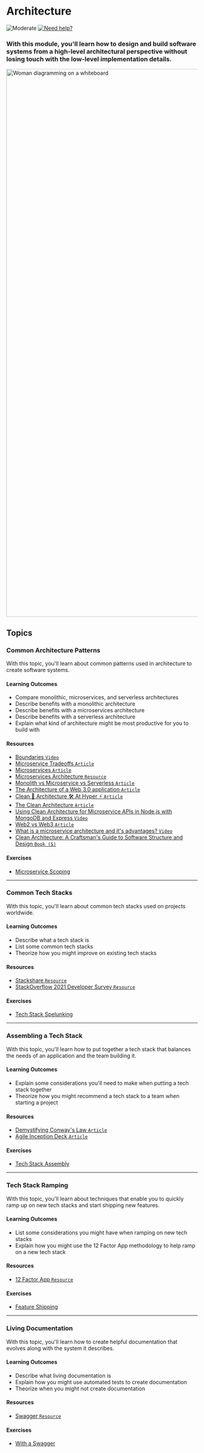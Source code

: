 # Architecture

![Moderate](https://img.shields.io/badge/Difficulty-■%20Moderate-blue?style=flat-square&labelColor=000)
<a href="https://discord.gg/bDVYvG3Czd">![Need help?](https://img.shields.io/badge/Need%20help%3F%20-blue.svg?style=flat-square&logo=discord&logoWidth=15&labelColor=000&color=4d51cc)</a>

### With this module, you'll learn how to design and build software systems from a high-level architectural perspective without losing touch with the low-level implementation details.

<img width="1440" alt="Woman diagramming on a whiteboard" src="https://user-images.githubusercontent.com/894178/138356981-687289c0-21e2-4d84-8578-d4ac7692921e.png">

## Topics

### Common Architecture Patterns

   With this topic, you'll learn about common patterns used in architecture to create software systems.
   
   #### Learning Outcomes
   * Compare monolithic, microservices, and serverless architectures
   * Describe benefits with a monolithic architecture
   * Describe benefits with a microservices architecture
   * Describe benefits with a serverless architecture
   * Explain what kind of architecture might be most productive for you to build with

   #### Resources
   * [Boundaries `Video`](https://www.destroyallsoftware.com/talks/boundaries)
   * [Microservice Tradeoffs `Article`](https://www.martinfowler.com/articles/microservice-trade-offs.html)
   * [Microservices `Article`](https://www.martinfowler.com/articles/microservices.html)
   * [Microservices Architecture `Resource`](https://microservices.io/)
   * [Monolith vs Microservice vs Serverless `Article`](https://hackernoon.com/monolith-vs-microservice-vs-serverless-the-real-winner-the-developer-8aae6042fb48)
   * [The Architecture of a Web 3.0 application `Article`](https://www.preethikasireddy.com/post/the-architecture-of-a-web-3-0-application)
   * [Clean 🧼 Architecture 🛠 At Hyper ⚡️ `Article`](https://blog.hyper.io/clean-architecture-at-hyper/)
   * [The Clean Architecture `Article`](https://blog.cleancoder.com/uncle-bob/2012/08/13/the-clean-architecture.html)
   * [Using Clean Architecture for Microservice APIs in Node.js with MongoDB and Express `Video`](https://www.youtube.com/watch?v=CnailTcJV_U)
   * [Web2 vs Web3 `Article`](https://ethereum.org/en/developers/docs/web2-vs-web3/)
   * [What is a microservice architecture and it's advantages? `Video`](https://www.youtube.com/watch?v=qYhRvH9tJKw)
   * [Clean Architecture: A Craftsman's Guide to Software Structure and Design `Book ($)`](https://www.amazon.com/Clean-Architecture-Craftsmans-Software-Structure/dp/0134494164)

   #### Exercises
   * [Microservice Scoping](../exercises/architecture/microservice-scoping.md)

----

### Common Tech Stacks

   With this topic, you'll learn about common tech stacks used on projects worldwide.
   
   #### Learning Outcomes
   * Describe what a tech stack is
   * List some common tech stacks
   * Theorize how you might improve on existing tech stacks

   #### Resources
   * [Stackshare `Resource`](https://stackshare.io/stacks)
   * [StackOverflow 2021 Developer Survey `Resource`](https://insights.stackoverflow.com/survey/2021)

   #### Exercises
   * [Tech Stack Spelunking](../exercises/architecture/tech-stack-spelunking.md)

----

### Assembling a Tech Stack

   With this topic, you'll learn how to put together a tech stack that balances the needs of an application and the team building it.
   
   #### Learning Outcomes
   * Explain some considerations you'll need to make when putting a tech stack together
   * Theorize how you might recommend a tech stack to a team when starting a project

   #### Resources
   * [Demystifying Conway's Law `Article`](https://www.thoughtworks.com/insights/blog/demystifying-conways-law)
   * [Agile Inception Deck `Article`](https://agilewarrior.wordpress.com/2010/11/06/the-agile-inception-deck/)

   #### Exercises
   * [Tech Stack Assembly](../exercises/architecture/tech-stack-assembly.md)

----

### Tech Stack Ramping

   With this topic, you'll learn about techniques that enable you to quickly ramp up on new tech stacks and start shipping new features.
   
   #### Learning Outcomes
   * List some considerations you might have when ramping on new tech stacks
   * Explain how you might use the 12 Factor App methodology to help ramp on a new tech stack

   #### Resources
   * [12 Factor App `Resource`](https://12factor.net/)

   #### Exercises
   * [Feature Shipping](../exercises/architecture/feature-shipping.md)

----

### Living Documentation

   With this topic, you'll learn how to create helpful documentation that evolves along with the system it describes.
   
   #### Learning Outcomes
   * Describe what living documentation is
   * Explain how you might use automated tests to create documentation
   * Theorize when you might not create documentation

   #### Resources
   * [Swagger `Resource`](https://swagger.io/)

   #### Exercises
   * [With a Swagger](../exercises/architecture/with-a-swagger.md)
